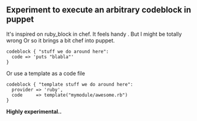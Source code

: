 ## Experiment to execute an arbitrary codeblock in puppet

It's inspired on ruby_block in chef. It feels handy . But I might be totally wrong
Or so it brings a bit chef into puppet.

    codeblock { "stuff we do around here":
      code => 'puts "blabla"'
    }


Or use a template as a code file

    codeblock { "template stuff we do around here":
      provider => 'ruby',
      code     => template("mymodule/awesome.rb")
    }

**Highly experimental..**
